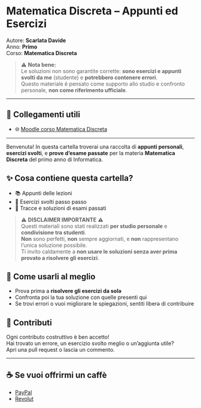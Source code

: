 # Matematica Discreta – Appunti ed Esercizi

Autore: **Scarlata Davide**  
Anno: **Primo**  
Corso: **Matematica Discreta**

> ⚠️ **Nota bene:**  
> Le soluzioni non sono garantite corrette: **sono esercizi e appunti svolti da me** (studente) e **potrebbero contenere errori**.  
> Questo materiale è pensato come supporto allo studio e confronto personale, **non come riferimento ufficiale**.

---

## 🔗 Collegamenti utili
- 🌐 [Moodle corso Matematica Discreta](https://informatica.i-learn.unito.it/course/view.php?id=3002)  
---

Benvenutə! In questa cartella troverai una raccolta di **appunti personali**, **esercizi svolti**, e **prove d’esame passate** per la materia **Matematica Discreta** del primo anno di Informatica.

## ✨ Cosa contiene questa cartella?

- 📚 Appunti delle lezioni  
- 🧮 Esercizi svolti passo passo  
- 📝 Tracce e soluzioni di esami passati  

> ⚠️ **DISCLAIMER IMPORTANTE** ⚠️  
Questi materiali sono stati realizzati **per studio personale** e **condivisione tra studenti**.  
**Non** sono perfetti, **non** sempre aggiornati, e **non** rappresentano l’unica soluzione possibile.  
Ti invito caldamente a **non usare le soluzioni senza aver prima provato a risolvere gli esercizi**.

## 🎯 Come usarli al meglio

- Prova prima a **risolvere gli esercizi da solə**  
- Confronta poi la tua soluzione con quelle presenti qui  
- Se trovi errori o vuoi migliorare le spiegazioni, sentiti liberə di contribuire

## 🤝 Contributi

Ogni contributo costruttivo è ben accetto!  
Hai trovato un errore, un esercizio svolto meglio o un’aggiunta utile?  
Apri una pull request o lascia un commento.

---

## ☕ Se vuoi offrirmi un caffè
- [PayPal](https://www.paypal.com/paypalme/fydado)  
- [Revolut](https://revolut.me/scarlata04)  
